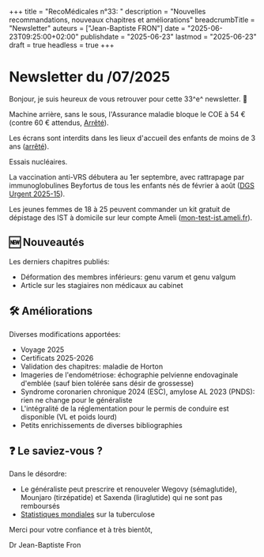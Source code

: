 +++
title = "RecoMédicales n°33: "
description = "Nouvelles recommandations, nouveaux chapitres et améliorations"
breadcrumbTitle = "Newsletter"
auteurs = ["Jean-Baptiste FRON"]
date = "2025-06-23T09:25:00+02:00"
publishdate = "2025-06-23"
lastmod = "2025-06-23"
draft = true
headless = true
+++

# Newsletter du /07/2025

Bonjour, je suis heureux de vous retrouver pour cette 33^e^ newsletter. 📰

Machine arrière, sans le sous, l'Assurance maladie bloque le COE à 54 € (contre 60 € attendus, [Arrêté](https://www.securite-sociale.fr/files/live/sites/SSFR/files/medias/COMITE_D-ALERTE/2025/Avis%20n%202%202025%20du%2018-06-2025.pdf)).

Les écrans sont interdits dans les lieux d'accueil des enfants de moins de 3 ans ([arrêté](https://solidarites.gouv.fr/protection-de-la-petite-enfance-publication-de-larrete-interdisant-lexposition-des-enfants-de-moins-de-3-ans-aux-ecrans-dans-les-lieux-daccueil-du-jeune-enfant)).

Essais nucléaires.

La vaccination anti-VRS débutera au 1er septembre, avec rattrapage par immunoglobulines Beyfortus de tous les enfants nés de février à août ([DGS Urgent 2025-15](https://sante.gouv.fr/professionnels/article/dgs-urgent)).

Les jeunes femmes de 18 à 25 peuvent commander un kit gratuit de dépistage des IST à domicile sur leur compte Ameli ([mon-test-ist.ameli.fr](https://mon-test-ist.ameli.fr)).

## 🆕 Nouveautés

Les derniers chapitres publiés:

- Déformation des membres inférieurs: genu varum et genu valgum
- Article sur les stagiaires non médicaux au cabinet

## 🛠️ Améliorations

Diverses modifications apportées:

- Voyage 2025
- Certificats 2025-2026
- Validation des chapitres: maladie de Horton
- Imageries de l'endométriose: échographie pelvienne endovaginale d'emblée (sauf bien tolérée sans désir de grossesse)
- Syndrome coronarien chronique 2024 (ESC), amylose AL 2023 (PNDS): rien ne change pour le généraliste
- L'intégralité de la réglementation pour le permis de conduire est disponible (VL et poids lourd)
- Petits enrichissements de diverses bibliographies

## ❓ Le saviez-vous ?

Dans le désordre:

- Le généraliste peut prescrire et renouveler Wegovy (sémaglutide), Mounjaro (tirzépatide) et Saxenda (liraglutide) qui ne sont pas remboursés
- [Statistiques mondiales](https://worldhealthorg.shinyapps.io/tb_profiles/?_inputs_&tab=%22charts%22&lan=%22FR%22&entity_type=%22group%22&group_code=%22global%22) sur la tuberculose

Merci pour votre confiance et à très bientôt,

Dr Jean-Baptiste Fron
